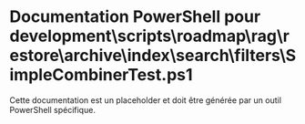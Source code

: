# Documentation PowerShell pour development\scripts\roadmap\rag\restore\archive\index\search\filters\SimpleCombinerTest.ps1

Cette documentation est un placeholder et doit être générée par un outil PowerShell spécifique.
